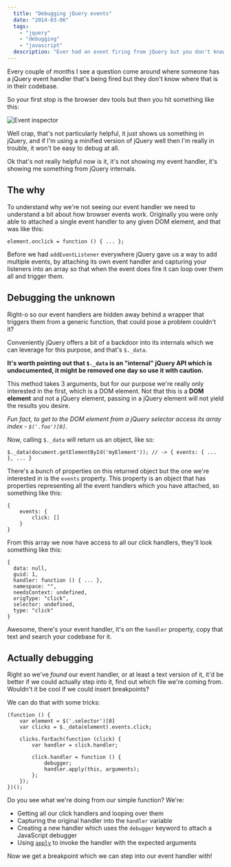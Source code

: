 ```yaml
---
  title: "Debugging jQuery events"
  date: "2014-03-06"
  tags: 
    - "jquery"
    - "debugging"
    - "javascript"
  description: "Ever had an event firing from jQuery but you don't know where in your code they are firing from?"
---
```


Every couple of months I see a question come around where someone has a jQuery event handler that's being fired but they don't know where that is in their codebase.

So your first stop is the browser dev tools but then you hit something like this:

![Event inspector](/get/event-listener-dev-tools.PNG)

Well crap, that's not particularly helpful, it just shows us something in jQuery, and if I'm using a minified version of jQuery well then I'm really in trouble, it won't be easy to debug at all.

Ok that's not really helpful now is it, it's not showing my event handler, it's showing me something from jQuery internals.

## The why

To understand why we're not seeing our event handler we need to understand a bit about how browser events work. Originally you were only able to attached a single event handler to any given DOM element, and that was like this:

    element.onclick = function () { ... };

Before we had `addEventListener` everywhere jQuery gave us a way to add multiple events, by attaching its own event handler and capturing your listeners into an array so that when the event does fire it can loop over them all and trigger them.

## Debugging the unknown

Right-o so our event handlers are hidden away behind a wrapper that triggers them from a generic function, that could pose a problem couldn't it?

Conveniently jQuery offers a bit of a backdoor into its internals which we can leverage for this purpose, and that's `$._data`.

**It's worth pointing out that `$._data` is an "internal" jQuery API which is undocumented, it might be removed one day so use it with caution.**

This method takes 3 arguments, but for our purpose we're really only interested in the first, which is a DOM element. Not that this is a **DOM element** and not a jQuery element, passing in a jQuery element will not yield the results you desire.

_Fun fact, to get to the DOM element from a jQuery selector access its array index - `$('.foo')[0]`._

Now, calling `$._data` will return us an object, like so:

    $._data(document.getElementById('myElement')); // -> { events: { ... }, ... }

There's a bunch of properties on this returned object but the one we're interested in is the `events` property. This property is an object that has properties representing all the event handlers which you have attached, so something like this:

    {
        events: {
            click: []
        }
    }

From this array we now have access to all our click handlers, they'll look something like this:

    {
      data: null,
      guid: 1,
      handler: function () { ... },
      namespace: "",
      needsContext: undefined,
      origType: "click",
      selector: undefined,
      type: "click"
    }

Awesome, there's your event handler, it's on the `handler` property, copy that text and search your codebase for it.

## Actually debugging

Right so we've _found_ our event handler, or at least a text version of it, it'd be better if we could actually step into it, find out which file we're coming from. Wouldn't it be cool if we could insert breakpoints?

We can do that with some tricks:

    (function () {
        var element = $('.selector')[0]
        var clicks = $._data(element).events.click;

        clicks.forEach(function (click) {
            var handler = click.handler;

            click.handler = function () {
                debugger;
                handler.apply(this, arguments);
            };
        });
    })();

Do you see what we're doing from our simple function? We're:

* Getting all our click handlers and looping over them
* Capturing the original handler into the `handler` variable
* Creating a new handler which uses the `debugger` keyword to attach a JavaScript debugger
* Using [`apply`](/posts/2013-07-04-javascript-call-and-apply.html) to invoke the handler with the expected arguments

Now we get a breakpoint which we can step into our event handler with!